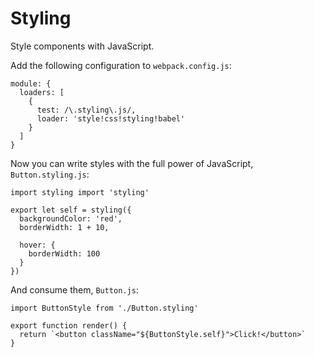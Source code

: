 Styling
=======

Style components with JavaScript.

Add the following configuration to `webpack.config.js`:

    module: {
      loaders: [
        {
          test: /\.styling\.js/,
          loader: 'style!css!styling!babel'
        }
      ]
    }

Now you can write styles with the full power of JavaScript, `Button.styling.js`:

    import styling import 'styling'

    export let self = styling({
      backgroundColor: 'red',
      borderWidth: 1 + 10,

      hover: {
        borderWidth: 100
      }
    })

And consume them, `Button.js`:

    import ButtonStyle from './Button.styling'

    export function render() {
      return `<button className="${ButtonStyle.self}">Click!</button>`
    }
